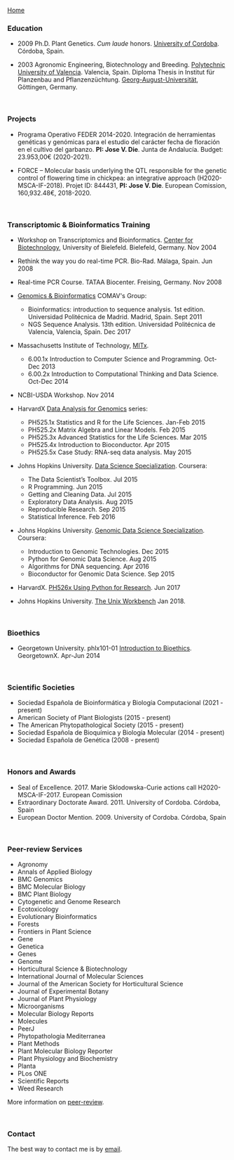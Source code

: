 [Home](../index.html)
  
### Education
* 2009 Ph.D. Plant Genetics. *Cum laude* honors. [University of Cordoba](http://www.uco.es/internacional/extranjeros/). Córdoba, Spain. 

* 2003 Agronomic Engineering, Biotechnology and Breeding. [Polytechnic University of Valencia](https://www.upv.es/index-en.html). Valencia, Spain. Diploma Thesis in Institut für Planzenbau and Pflanzenzüchtung. [Georg-August-Universität](https://www.uni-goettingen.de/en/1.html), Göttingen, Germany.
  
<br>
  
### Projects

* Programa Operativo FEDER 2014-2020.  Integración de herramientas genéticas y genómicas para el estudio del carácter fecha de floración en el cultivo del garbanzo. **PI: Jose V. Die**. Junta de Andalucía. Budget: 23.953,00€ (2020-2021).

* FORCE – Molecular basis underlying the QTL responsible for the genetic control of flowering time in chickpea: an integrative approach (H2020-MSCA-IF-2018). Projet ID: 844431, **PI: Jose V. Die**. European Comission, 160,932.48€, 2018-2020.
  
<br>
  
### Transcriptomic & Bioinformatics Training
* Workshop on Transcriptomics and Bioinformatics. [Center for Biotechnology](http://www.cebitec.uni-bielefeld.de), University of Bielefeld. Bielefeld, Germany. Nov 2004

* Rethink the way you do real-time PCR. Bio-Rad. Málaga, Spain. Jun 2008

* Real-time PCR Course. TATAA Biocenter. Freising, Germany. Nov 2008

* [Genomics & Bioinformatics](https://bioinf.comav.upv.es/courses.html) COMAV's Group:  
  
  * Bioinformatics: introduction to sequence analysis. 1st edition. Universidad Politécnica de Madrid. Madrid, Spain. Sept 2011  
  * NGS Sequence Analysis. 13th edition. Universidad Politécnica de Valencia, Valencia, Spain. Dec 2017  
  
* Massachusetts Institute of Technology, [MITx](https://www.edx.org/school/mitx). 
  
     * 6.00.1x Introduction to Computer Science and Programming. Oct-Dec 2013   
     * 6.00.2x Introduction to Computational Thinking and Data Science. Oct-Dec 2014  
      
* NCBI-USDA Workshop. Nov 2014  
    
* HarvardX [Data Analysis for Genomics](https://www.edx.org/xseries/data-analysis-life-sciences) series:  
        
    * PH525.1x Statistics and R for the Life Sciences. Jan-Feb 2015
    * PH525.2x Matrix Algebra and Linear Models. Feb 2015
    * PH525.3x Advanced Statistics for the Life Sciences.  Mar 2015
    * PH525.4x Introduction to Bioconductor. Apr 2015
    * PH525.5x Case Study: RNA-seq data analysis. May 2015

* Johns Hopkins University. [Data Science Specialization](https://www.coursera.org/specializations/jhu-data-science). Coursera: 
  
    * The Data Scientist’s Toolbox. Jul 2015
    * R Programming. Jun 2015  
    * Getting and Cleaning Data. Jul 2015  
    * Exploratory Data Analysis. Aug 2015  
    * Reproducible Research. Sep 2015  
    * Statistical Inference. Feb 2016

* Johns Hopkins University. [Genomic Data Science Specialization](https://www.coursera.org/specializations/genomic-data-science). Coursera:

    * Introduction to Genomic Technologies. Dec 2015
    * Python for Genomic Data Science. Aug 2015
    * Algorithms for DNA sequencing. Apr 2016
    * Bioconductor for Genomic Data Science. Sep 2015
    
* HarvardX. [PH526x Using Python for Research](https://www.edx.org/course/using-python-research-harvardx-ph526x). Jun 2017    
    
* Johns Hopkins University. [The Unix Workbench](https://www.coursera.org/learn/unix) Jan 2018.  
  
<br>
  
### Bioethics    
* Georgetown University. phlx101-01 [Introduction to Bioethics](https://www.edx.org/course/introduction-bioethics-georgetownx-phlx-101x). GeorgetownX. Apr-Jun 2014
  
<br>
  
### Scientific Societies  
* Sociedad Española de Bioinformática y Biología Computacional (2021 - present)  
* American Society of Plant Biologists                         (2015 - present)  
* The American Phytopathological Society                       (2015 - present)  
* Sociedad Española de Bioquímica y Biología Molecular         (2014 - present)  
* Sociedad Española de Genética                                (2008 - present)  
  
<br>
  
### Honors and Awards
* Seal of Excellence. 2017. Marie Sklodowska-Curie actions call H2020-MSCA-IF-2017. European Comission 
* Extraordinary Doctorate Award. 2011. University of Cordoba. Córdoba, Spain
* European Doctor Mention. 2009. University of Cordoba. Córdoba, Spain 
  
<br>
  
### Peer-review Services  
* Agronomy  
* Annals of Applied Biology   
* BMC Genomics    
* BMC Molecular Biology  
* BMC Plant Biology   
* Cytogenetic and Genome Research
* Ecotoxicology   
* Evolutionary Bioinformatics 
* Forests
* Frontiers in Plant Science
* Gene   
* Genetica  
* Genes
* Genome  
* Horticultural Science & Biotechnology
* International Journal of Molecular Sciences
* Journal of the American Society for Horticultural Science   
* Journal of Experimental Botany   
* Journal of Plant Physiology   
* Microorganisms  
* Molecular Biology Reports  
* Molecules  
* PeerJ
* Phytopathologia Mediterranea
* Plant Methods
* Plant Molecular Biology Reporter 
* Plant Physiology and Biochemistry
* Planta   
* PLos ONE  
* Scientific Reports  
* Weed Research    

More information on [peer-review](https://publons.com/author/420232/jose-v-die#profile).  
  
<br>
  
### Contact
The best way to contact me is by [email](mailto:jose.die@uco.es).
